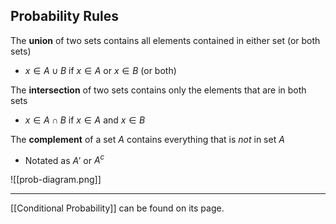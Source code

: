## Probability Rules

The **union** of two sets contains all elements contained in either set (or both sets)
- $x \in A \cup B$ if $x \in A$ or $x \in B$ (or both)

The **intersection** of two sets contains only the elements that are in both sets
-  $x \in A \cap B$ if $x \in A$ and $x \in B$

The **complement** of a set $A$ contains everything that is *not* in set $A$
- Notated as $A'$ or $A^c$

![[prob-diagram.png]]

---

[[Conditional Probability]] can be found on its page.